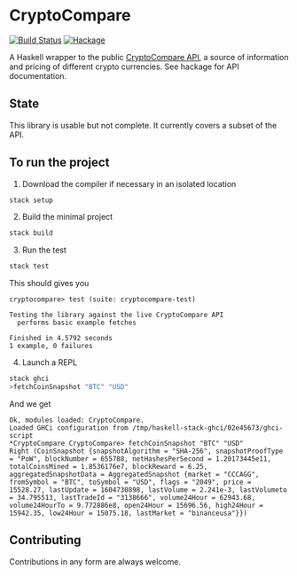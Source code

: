 # CryptoCompare

[![Build Status](https://travis-ci.org/aviaviavi/cryptocompare.svg?branch=master)](https://travis-ci.org/aviaviavi/cryptocompare)
[![Hackage](https://img.shields.io/hackage/v/cryptocompare.svg)](https://hackage.haskell.org/package/cryptocompare-0.1.0)

A Haskell wrapper to the public [CryptoCompare API](https://www.cryptocompare.com/api/), a 
source of information and pricing of different crypto currencies. See hackage for API documentation.

## State

This library is usable but not complete. It currently covers a subset of the API.

## To run the project 

1. Download the compiler if necessary in an isolated location
```Haskell
stack setup
```
2.  Build the minimal project
```Haskell
stack build 
```
3.   Run the test 
```Haskell
stack test
```

This should gives you
```
cryptocompare> test (suite: cryptocompare-test)

Testing the library against the live CryptoCompare API
  performs basic example fetches

Finished in 4.5792 seconds
1 example, 0 failures
```

4. Launch a REPL
```Haskell
stack ghci
>fetchCoinSnapshot "BTC" "USD"
```
And we get 
```
Ok, modules loaded: CryptoCompare.
Loaded GHCi configuration from /tmp/haskell-stack-ghci/02e45673/ghci-script
*CryptoCompare CryptoCompare> fetchCoinSnapshot "BTC" "USD"
Right (CoinSnapshot {snapshotAlgorithm = "SHA-256", snapshotProofType = "PoW", blockNumber = 655788, netHashesPerSecond = 1.20173445e11, totalCoinsMined = 1.8536176e7, blockReward = 6.25, aggregatedSnapshotData = AggregatedSnapshot {market = "CCCAGG", fromSymbol = "BTC", toSymbol = "USD", flags = "2049", price = 15528.27, lastUpdate = 1604730898, lastVolume = 2.241e-3, lastVolumeto = 34.795513, lastTradeId = "3138666", volume24Hour = 62943.68, volume24HourTo = 9.772886e8, open24Hour = 15696.56, high24Hour = 15942.35, low24Hour = 15075.18, lastMarket = "binanceusa"}})
```

## Contributing

Contributions in any form are always welcome.
